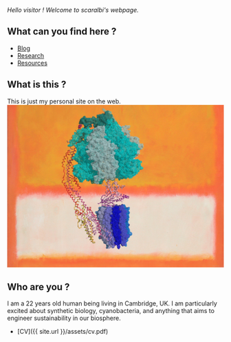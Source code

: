 *Hello visitor ! Welcome to scaralbi's webpage.*

## What can you find here ?
* [Blog](blog.md)  
* [Research](research.md)  
* [Resources](resources.md)

## What is this ?
This is just my personal site on the web.
![Drag Racing](assets/figs/atpase.jpg)

## Who are you ?
I am a 22 years old human being living in Cambridge, UK.
I am particularly excited about synthetic biology, cyanobacteria, and anything that aims to engineer sustainability in our biosphere.
* [CV]({{ site.url }}/assets/cv.pdf)
